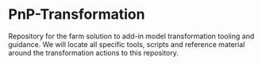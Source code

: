 # PnP-Transformation
Repository for the farm solution to add-in model transformation tooling and guidance. We will locate all specific tools, scripts and reference material around the transformation actions to this repository.

